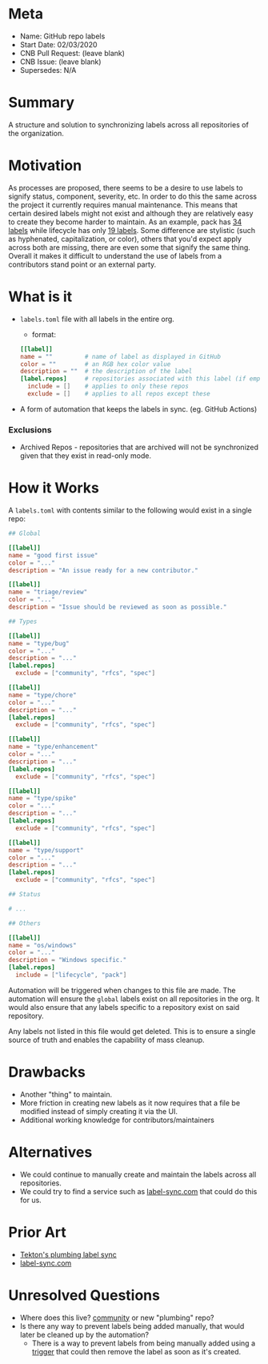 # Meta
[meta]: #meta
- Name: GitHub repo labels
- Start Date: 02/03/2020
- CNB Pull Request: (leave blank)
- CNB Issue: (leave blank)
- Supersedes: N/A

# Summary
[summary]: #summary

A structure and solution to synchronizing labels across all repositories of the organization.

# Motivation
[motivation]: #motivation

As processes are proposed, there seems to be a desire to use labels to signify status, component, severity, etc. In
order to do this the same across the project it currently requires manual maintenance. This means that certain
desired labels might not exist and although they are relatively easy to create they become harder to maintain. As an
example, pack has [34 labels](https://github.com/buildpacks/pack/labels) while lifecycle has only 
[19 labels](https://github.com/buildpacks/pack/labels). Some difference are stylistic (such as hyphenated, 
capitalization, or color), others that you'd expect apply across both are missing, there are even some that signify the
same thing. Overall it makes it difficult to understand the use of labels from a contributors stand point or an external
party.

# What is it
[what-is-it]: #what-is-it

- `labels.toml` file with all labels in the entire org.
    - format:
    
    ```toml
    [[label]]
    name = ""         # name of label as displayed in GitHub 
    color = ""        # an RGB hex color value 
    description = ""  # the description of the label 
    [label.repos]     # repositories associated with this label (if empty, applies to all)
      include = []    # applies to only these repos
      exclude = []    # applies to all repos except these
    ```
- A form of automation that keeps the labels in sync. (eg. GitHub Actions)


### Exclusions

- Archived Repos - repositories that are archived will not be synchronized given that they exist in read-only mode.

# How it Works
[how-it-works]: #how-it-works

A `labels.toml` with contents similar to the following would exist in a single repo:

```toml
## Global

[[label]]
name = "good first issue" 
color = "..."
description = "An issue ready for a new contributor."

[[label]]
name = "triage/review" 
color = "..."
description = "Issue should be reviewed as soon as possible."

## Types

[[label]]
name = "type/bug" 
color = "..."
description = "..."
[label.repos]
  exclude = ["community", "rfcs", "spec"]

[[label]]
name = "type/chore" 
color = "..."
description = "..."
[label.repos]
  exclude = ["community", "rfcs", "spec"]

[[label]]
name = "type/enhancement" 
color = "..."
description = "..."
[label.repos]
  exclude = ["community", "rfcs", "spec"]

[[label]]
name = "type/spike" 
color = "..."
description = "..."
[label.repos]
  exclude = ["community", "rfcs", "spec"]

[[label]]
name = "type/support" 
color = "..."
description = "..."
[label.repos]
  exclude = ["community", "rfcs", "spec"]

## Status

# ...

## Others

[[label]]
name = "os/windows" 
color = "..."
description = "Windows specific."
[label.repos]
  include = ["lifecycle", "pack"]
```

Automation will be triggered when changes to this file are made. The automation will ensure the `global` labels exist
on all repositories in the org. It would also ensure that any labels specific to a repository exist
on said repository.

Any labels not listed in this file would get deleted. This is to ensure a single source of truth and enables the
capability of mass cleanup.

# Drawbacks
[drawbacks]: #drawbacks

- Another "thing" to maintain.
- More friction in creating new labels as it now requires that a file be modified instead of simply creating it via
the UI.
- Additional working knowledge for contributors/maintainers

# Alternatives
[alternatives]: #alternatives

- We could continue to manually create and maintain the labels across all repositories.
- We could try to find a service such as [label-sync.com](https://label-sync.com/) that could do this for us.

# Prior Art
[prior-art]: #prior-art

- [Tekton's plumbing label sync](https://github.com/tektoncd/plumbing/tree/master/label_sync)
- [label-sync.com](https://label-sync.com/)

# Unresolved Questions
[unresolved-questions]: #unresolved-questions

- Where does this live? [community](https://github.com/buildpacks/community) or new "plumbing" repo?
- Is there any way to prevent labels being added manually, that would later be cleaned up by the automation?
    - There is a way to prevent labels from being manually added using a [trigger](https://help.github.com/en/actions/automating-your-workflow-with-github-actions/events-that-trigger-workflows#label-event-label) 
    that could then remove the label as soon as it's created.

